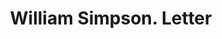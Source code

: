 ---
doi: 10.7916/D8087HFG
date_other: '1880'
date_other_textual: 1880-1889
form: correspondence
genre:
- Letters (correspondence)
name:
- William Simpson
object_in_context_url: https://biggert.cul.columbia.edu/items/view/ave_biggert_01153
subject_hierarchical_geographic:
- New York, New York, United States
subject_name:
- William Simpson
title: William Simpson. Letter
sort_title: William Simpson. Letter
call_number: ave_biggert_01153
coordinates:
- 40.71277777777778,-74.00583333333333
pid: ave_biggert_01153
identifiers: ave_biggert_01153
canvas_id: ldpd:396417
permalink: "/items/ave_biggert_01153/"
layout: iiif-image-page
---